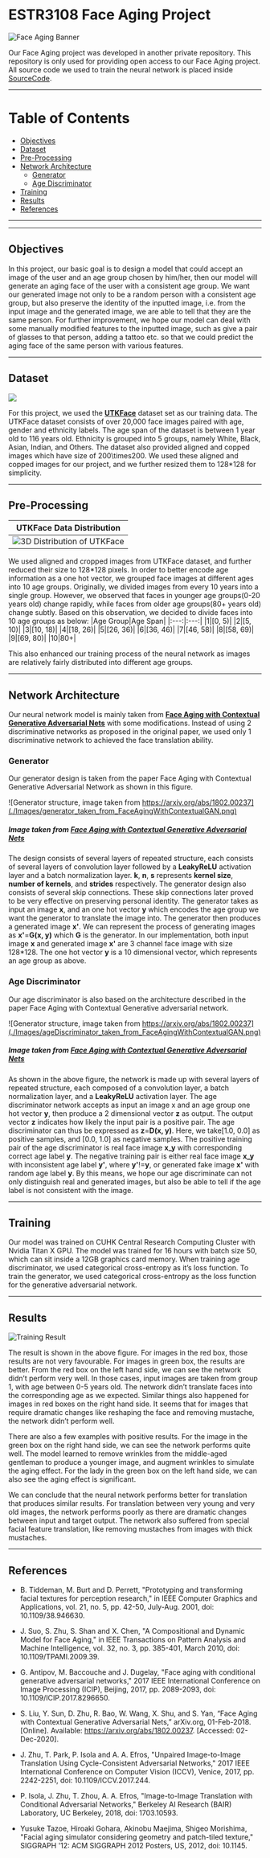 # ESTR3108 Face Aging Project

![Face Aging Banner](https://www.lovethatface.com/files/2013/04/agingface2.jpg)

Our Face Aging project was developed in another private repository.
This repository is only used for providing open access to our Face Aging project.
All source code we used to train the neural network is placed inside [SourceCode](./SourceCode).

***

# Table of Contents
- [Objectives](#Objectives)
- [Dataset](#Dataset)
- [Pre-Processing](#Pre-processing)
- [Network Architecture](#Architecture)
    - [Generator](#Generator)
    - [Age Discriminator](#Agediscriminator)
- [Training](#Training)
- [Results](#Results)
- [References](#References)

***

***

## Objectives
In this project, our basic goal is to design a model that could accept an image of the user and an age group chosen by him/her, then our model will generate an aging face of the user with a consistent age group. We want our generated image not only to be a random person with a consistent age group, but also preserve the identity of the inputted image, i.e. from the input image and the generated image, we are able to tell that they are the same person. For further improvement, we hope our model can deal with some manually modified features to the inputted image, such as give a pair of glasses to that person, adding a tattoo etc. so that we could predict the aging face of the same person with various features.

***

## Dataset
![](https://susanqq.github.io/UTKFace/icon/logoWall2.jpg)

For this project, we used the [**UTKFace**](https://susanqq.github.io/UTKFace/) dataset set as our training data. The UTKFace dataset consists of over 20,000 face images paired with age, gender and ethnicity labels. The age span of the dataset is between 1 year old to 116 years old. Ethnicity is grouped into 5 groups, namely White, Black, Asian, Indian, and Others. The dataset also provided aligned and copped images which have size of 200\times200. We used these aligned and copped images for our project, and we further resized them to 128*128 for simplicity. 

***

## Pre-Processing
|UTKFace Data Distribution|
|:---:|
|![3D Distribution of UTKFace](./Images/UTKFaceDistribution3D.png)|

We used aligned and cropped images from UTKFace dataset, and further reduced their size to 128*128 pixels. In order to better encode age information as a one hot vector, we grouped face images at different ages into 10 age groups. Originally, we divided images from every 10 years into a single group. However, we observed that faces in younger age groups(0-20 years old) change rapidly, while faces from older age groups(80+ years old) change subtly. Based on this observation, we decided to divide faces into 10 age groups as below:
|Age Group|Age Span|
|:---:|:---:|
|1|[0, 5)|
|2|[5, 10)|
|3|[10, 18)|
|4|[18, 26)|
|5|[26, 36)|
|6|[36, 46)|
|7|[46, 58)|
|8|[58, 69)|
|9|[69, 80)|
|10|80+|

This also enhanced our training process of the neural network as images are relatively fairly distributed into different age groups.

***

## Network Architecture
Our neural network model is mainly taken from [**Face Aging with Contextual Generative Adversarial Nets**](https://arxiv.org/abs/1802.00237) with some modifications. Instead of using 2 discriminative networks as proposed in the original paper, we used only 1 discriminative network to achieved the face translation ability.


### Generator
Our generator design is taken from the paper Face Aging with Contextual Generative Adversarial Network as shown in this figure.

![Generator structure, image taken from https://arxiv.org/abs/1802.00237](./Images/generator_taken_from_FaceAgingWithContextualGAN.png)
##### Image taken from [**Face Aging with Contextual Generative Adversarial Nets**](https://arxiv.org/abs/1802.00237)

The design consists of several layers of repeated structure, each consists of several layers of convolution layer followed by a **LeakyReLU** activation layer and a batch normalization layer. **k**, **n**, **s** represents **kernel size**, **number of kernels**, and **strides** respectively. The generator design also consists of several skip connections. These skip connections later proved to be very effective on preserving personal identity. The generator takes as input an image **x**, and an one hot vector **y** which encodes the age group we want the generator to translate the image into. The generator then produces a generated image **x'**. We can represent the process of generating images as **x'**=**G(x, y)** which **G** is the generator. In our implementation, both input image **x** and generated image **x'** are 3 channel face image with size 128*128. The one hot vector **y** is a 10 dimensional vector, which represents an age group as above.

### Age Discriminator
Our age discriminator is also based on the architecture described in the paper Face Aging with Contextual Generative adversarial network.

![Generator structure, image taken from https://arxiv.org/abs/1802.00237](./Images/ageDiscriminator_taken_from_FaceAgingWithContextualGAN.png)
##### Image taken from [**Face Aging with Contextual Generative Adversarial Nets**](https://arxiv.org/abs/1802.00237)

As shown in the above figure, the network is made up with several layers of repeated structure, each composed of a convolution layer, a batch normalization layer, and a **LeakyReLU** activation layer. The age discriminator network accepts as input an image x and an age group one hot vector **y**, then produce a 2 dimensional vector **z** as output. The output vector **z** indicates how likely the input pair is a positive pair. The age discriminator can thus be expressed as **z**=**D(x, y)**. Here, we take[1.0, 0.0] as positive samples, and [0.0, 1.0] as negative samples. The positive training pair of the age discriminator is real face image **x_y** with corresponding correct age label **y**. The negative training pair is either real face image **x_y** with inconsistent age label **y'**, where **y'**!=**y**, or generated fake image **x'** with random age label **y**. By this means, we hope our age discriminate can not only distinguish real and generated images, but also be able to tell if the age label is not consistent with the image.

***

## Training
Our model was trained on CUHK Central Research Computing Cluster with Nvidia Titan X GPU. The model was trained for 16 hours with batch size 50, which can sit inside a 12GB graphics card memory. When training age discriminator, we used categorical cross-entropy as it’s loss function. To train the generator, we used categorical cross-entropy as the loss function for the generative adversarial network.

***

## Results
![Training Result](./ResultSample/finalResult_with_boxs_shorter.jpg)

The result is shown in the above figure. For images in the red box, those results are not very favourable. For images in green box, the results are better.
From the red box on the left hand side, we can see the network didn’t perform very well. In those cases, input images are taken from group 1, with age between 0-5 years old. The network didn’t translate faces into the corresponding age as we expected. Similar things also happened for images in red boxes on the right hand side. It seems that for images that require dramatic changes like reshaping the face and removing mustache, the network didn’t perform well.


There are also a few examples with positive results. For the image in the green box on the right hand side, we can see the network performs quite well. The model learned to remove wrinkles from the middle-aged gentleman to produce a younger image, and augment wrinkles to simulate the aging effect. For the lady in the green box on the left hand side, we can also see the aging effect is significant.


We can conclude that the neural network performs better for translation that produces similar results. For translation between very young and very old images, the network performs poorly as there are dramatic changes between input and target output. The network also suffered from special facial feature translation, like removing mustaches from images with thick mustaches. 


***

## References

- B. Tiddeman, M. Burt and D. Perrett, "Prototyping and transforming facial textures for perception research," in IEEE Computer Graphics and Applications, vol. 21, no. 5, pp. 42-50, July-Aug. 2001, doi: 10.1109/38.946630.

- J. Suo, S. Zhu, S. Shan and X. Chen, "A Compositional and Dynamic Model for Face Aging," in IEEE Transactions on Pattern Analysis and Machine Intelligence, vol. 32, no. 3, pp. 385-401, March 2010, doi: 10.1109/TPAMI.2009.39.

- G. Antipov, M. Baccouche and J. Dugelay, "Face aging with conditional generative adversarial networks," 2017 IEEE International Conference on Image Processing (ICIP), Beijing, 2017, pp. 2089-2093, doi: 10.1109/ICIP.2017.8296650.

- S. Liu, Y. Sun, D. Zhu, R. Bao, W. Wang, X. Shu, and S. Yan, “Face Aging with Contextual Generative Adversarial Nets,” arXiv.org, 01-Feb-2018. [Online]. Available: https://arxiv.org/abs/1802.00237. [Accessed: 02-Dec-2020]. 

- J. Zhu, T. Park, P. Isola and A. A. Efros, "Unpaired Image-to-Image Translation Using Cycle-Consistent Adversarial Networks," 2017 IEEE International Conference on Computer Vision (ICCV), Venice, 2017, pp. 2242-2251, doi: 10.1109/ICCV.2017.244.

- P. Isola, J. Zhu, T. Zhou, A. A. Efros, "Image-to-Image Translation with Conditional Adversarial Networks,"  Berkeley AI Research (BAIR) Laboratory, UC Berkeley, 2018, doi: 1703.10593.

- Yusuke Tazoe, Hiroaki Gohara, Akinobu Maejima, Shigeo Morishima, "Facial aging simulator considering geometry and patch-tiled texture," SIGGRAPH '12: ACM SIGGRAPH 2012 Posters, US, 2012, doi: 10.1145.
